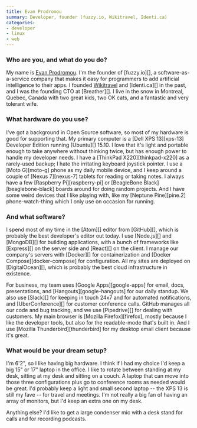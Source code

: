 ```yaml
---
title: Evan Prodromou
summary: Developer, founder (fuzzy.io, Wikitravel, Identi.ca)
categories:
- developer
- linux
- web
---
```


### Who are you, and what do you do?

My name is [Evan Prodromou](https://en.wikipedia.org/wiki/Evan_Prodromou "Evan's Wikipedia page."). I'm the founder of [fuzzy.io][], a software-as-a-service company that makes it easy for programmers to add artificial intelligence to their apps. I founded [Wikitravel](http://wikitravel.org/en/Main_Page "A travel wiki service.") and [Identi.ca][] in the past, and I was the founding CTO at [Breather][]. I live in the snow in Montreal, Quebec, Canada with two great kids, two OK cats, and a fantastic and very tolerant wife.

### What hardware do you use?

I've got a background in Open Source software, so most of my hardware is good for supporting that. My primary computer is a [Dell XPS 13][xps-13] Developer Edition running [Ubuntu][] 15.10. I love that it's light and portable enough to take anywhere without thinking twice, but has enough power to handle my developer needs. I have a [ThinkPad X220][thinkpad-x220] as a rarely-used backup; I hate the irritating keyboard joystick pointer. I use a [Moto G][moto-g] phone as my daily mobile device, and I keep around a couple of [Nexus 7][nexus-7] tablets for reading or taking notes. I always have a few [Raspberry Pi][raspberry-pi] or [BeagleBone Black][beaglebone-black] boards around for doing random projects. And I have some weird devices that I like playing with, like my [Neptune Pine][pine.2] phone-watch-thing which I only use on occasion for running.

### And what software?

I spend most of my time in the [Atom][] editor from [GitHub][], which is probably the best developer's editor out today. I use [Node.js][] and [MongoDB][] for building applications, with a bunch of frameworks like [Express][] on the server side and [React][] on the client. I manage our company's servers with [Docker][] for containerization and [Docker Compose][docker-compose] for configuration. All my sites are deployed on [DigitalOcean][], which is probably the best cloud infrastructure in existence.

For business, my team uses [Google Apps][google-apps] for email, docs, presentations, and [Hangouts][google-hangouts] for our daily standup. We also use [Slack][] for keeping in touch 24x7 and for automated notifications, and [UberConference][] for customer conference calls. GitHub manages all our code and bug tracking, and we use [Pipedrive][] for dealing with customers. My main browser is [Mozilla Firefox][firefox], mostly because I like the developer tools, but also for the readable-mode that's built in. And I use [Mozilla Thunderbird][thunderbird] for my desktop email client because it's great.

### What would be your dream setup?

I'm 6'2", so I like having big hardware. I think if I had my choice I'd keep a big 15" or 17" laptop in the office. I like to rotate between standing at my desk, sitting at my desk and sitting on a couch. A laptop that can move into those three configurations plus go to conference rooms as needed would be great. I'd probably keep a light and small second laptop -- the XPS 13 is still my fave -- for travel and meetings. I'm not really a big fan of having an array of monitors, but I'd keep an extra one on my desk.

Anything else? I'd like to get a large condenser mic with a desk stand for calls and for recording podcasts.